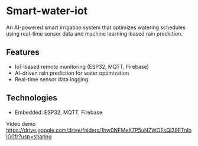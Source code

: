 ﻿# Smart-water-iot

  An AI-powered smart irrigation system that optimizes watering schedules using real-time sensor data and machine learning-based rain prediction.  

## Features  
- IoT-based remote monitoring (ESP32, MQTT, Firebase)
- AI-driven rain prediction for water optimization
- Real-time sensor data logging  

## Technologies  
- Embedded: ESP32, MQTT, Firebase
    
Video demo https://drive.google.com/drive/folders/1hw0NFMeX7P5uNZWOEsQl39ETnlblG0fr?usp=sharing
